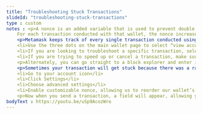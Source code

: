 ```yaml
--- 
title: "Troubleshooting Stuck Transactions"
slideId: "troubleshooting-stuck-transactions"
type : custom     
notes : <p>A nonce is an added variable that is used to prevent double spending by keeping your transactions ordered. Each transaction per wallet has a unique nonce used to keep this order. If someone was to send their entire wallet balance containing one ether with a low gas fee, and then tries to send that same amount with a higher gas fee, the nonce is the variable assigned to transactions that makes sure they are executed in order, avoiding a double-spend scenario.
    For each transaction conducted with that wallet, the nonce increases by exactly one. It does not skip a number. The transaction with a higher nonce cannot be processed before a transaction with a lower nonce. The practical effect is that these transactions must occur in order. If one gets stuck, the others do too. This must be done in order to avoid double spending. In order to speed up or cancel a transaction, we need to learn how to clear or modify a nonce. But first, we need to know where to find this information.</p>
    <p>Metamask keeps track of every single transaction conducted using the wallet, which can be especially useful in troubleshooting. If you are confused about the status of your transaction, you have a couple of options:
    <li>Use the three dots on the main wallet page to select “view account on Etherscan”. This will take you to a block explorer page that has an overview of all your account activity</li>
    <li>If you are looking to troubleshoot a specific transaction, select it from your transaction history and select “view transaction on Etherscan”</li>
    <li>If you are trying to speed up or cancel a transaction, make sure to note the nonce of the stuck transaction. It must be modified in order for the transaction to become unstuck</li></p>
    <p>Alternately, you can go straight to a block explorer and enter in your account information, and select the transaction in question. This adds an extra step, but it’s good to know. Block explorers are searchable by address, transaction hash, or block number.</p>
    <p>Sometimes your transaction will get stuck because there was a rapid increase in gas price. Basically, your transaction is in limbo until a miner decides to include it in a block. Your transaction might never get processed if gas prices sustain its increased price. Since you have one stuck transaction, any successive transaction from the same wallet cannot go through. This provision is used to prevent double-spending, and effectively works by numbering the order of the transactions from your wallet. This is the purpose that a nonce serves, a basic order of transactions. To unstick our transaction, we need to reorder the transactions coming from our wallet in order to increase the gas provided to execute the original transaction. To do this we must manually change the nonce of our second transaction:
    <li>Go to your account icon</li>
    <li>Click Settings</li>
    <li>Choose advanced settings</li>
    <li>Enable customizable nonce, allowing us to reorder our wallet’s transactions</li></p>
    <p>Now when you send a transaction, a field will appear, allowing you to enter a specific nonce. To unstick a transaction, send a very small amount of Eth with the same nonce that is found on the pending transactions using a block explorer. Your transaction with the custom nonce will be processed along with your original transaction, effectively adding gas to the stuck transaction.</p>
bodyText : https://youtu.be/uSp9AcozWro
---
```

